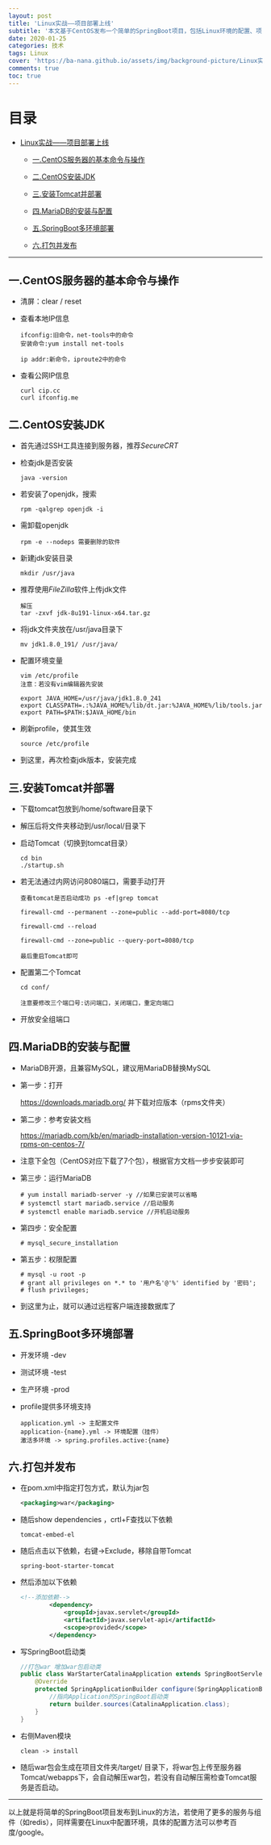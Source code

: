 ```yaml
---
layout: post
title: 'Linux实战——项目部署上线'
subtitle: '本文基于CentOS发布一个简单的SpringBoot项目，包括Linux环境的配置、项目打包的方法。'
date: 2020-01-25
categories: 技术
tags: Linux
cover: 'https://ba-nana.github.io/assets/img/background-picture/Linux实战——项目部署上线.png'
comments: true
toc: true
---
```


# 目录

* [Linux实战——项目部署上线](#linux实战项目部署上线)
  
  * [一.CentOS服务器的基本命令与操作](#一centos服务器的基本命令与操作)
  * [二.CentOS安装JDK](#二centos安装jdk)
  * [三.安装Tomcat并部署](#三安装tomcat并部署)
  * [四.MariaDB的安装与配置](#四mariadb的安装与配置)
  
  * [五.SpringBoot多环境部署](#五springboot多环境部署)
  * [六.打包并发布](#六打包并发布)

------

## 一.CentOS服务器的基本命令与操作

* 清屏：clear / reset

* 查看本地IP信息

  ~~~ 
  ifconfig:旧命令，net-tools中的命令
  安装命令:yum install net-tools
  
  ip addr:新命令，iproute2中的命令
  ~~~
  
* 查看公网IP信息

  ~~~
  curl cip.cc
  curl ifconfig.me
  ~~~

## 二.CentOS安装JDK

* 首先通过SSH工具连接到服务器，推荐*SecureCRT*

* 检查jdk是否安装

  ~~~ 
  java -version
  ~~~

* 若安装了openjdk，搜索

  ~~~ 
  rpm -qalgrep openjdk -i
  ~~~

* 需卸载openjdk

  ~~~ 
  rpm -e --nodeps 需要删除的软件
  ~~~

* 新建jdk安装目录

  ~~~
  mkdir /usr/java
  ~~~

* 推荐使用*FileZilla*软件上传jdk文件

  ~~~ 
  解压
  tar -zxvf jdk-8u191-linux-x64.tar.gz
  ~~~

* 将jdk文件夹放在/usr/java目录下

  ~~~ 
  mv jdk1.8.0_191/ /usr/java/
  ~~~

* 配置环境变量

  ~~~ 
  vim /etc/profile
  注意：若没有vim编辑器先安装
  
  export JAVA_HOME=/usr/java/jdk1.8.0_241
  export CLASSPATH=.:%JAVA_HOME%/lib/dt.jar:%JAVA_HOME%/lib/tools.jar
  export PATH=$PATH:$JAVA_HOME/bin
  ~~~

* 刷新profile，使其生效

  ~~~ 
  source /etc/profile
  ~~~

* 到这里，再次检查jdk版本，安装完成



## 三.安装Tomcat并部署

* 下载tomcat包放到/home/software目录下

* 解压后将文件夹移动到/usr/local/目录下

* 启动Tomcat（切换到tomcat目录）

  ~~~ 
  cd bin
  ./startup.sh
  ~~~

* 若无法通过内网访问8080端口，需要手动打开

  ~~~
  查看tomcat是否启动成功 ps -ef|grep tomcat
  
  firewall-cmd --permanent --zone=public --add-port=8080/tcp
  
  firewall-cmd --reload
  
  firewall-cmd --zone=public --query-port=8080/tcp
  
  最后重启Tomcat即可
  ~~~

* 配置第二个Tomcat

  ~~~ 
  cd conf/
  
  注意要修改三个端口号:访问端口，关闭端口，重定向端口
  ~~~

* 开放安全组端口

## 四.MariaDB的安装与配置

* MariaDB开源，且兼容MySQL，建议用MariaDB替换MySQL

* 第一步：打开

  https://downloads.mariadb.org/ 并下载对应版本（rpms文件夹）

* 第二步：参考安装文档

  https://mariadb.com/kb/en/mariadb-installation-version-10121-via-rpms-on-centos-7/

* 注意下全包（CentOS对应下载了7个包），根据官方文档一步步安装即可

* 第三步：运行MariaDB

  ~~~
  # yum install mariadb-server -y //如果已安装可以省略
  # systemctl start mariadb.service //启动服务
  # systemctl enable mariadb.service //开机启动服务
  ~~~

* 第四步：安全配置

  ~~~
  #	mysql_secure_installation
  ~~~

* 第五步：权限配置

  ~~~
  # mysql -u root -p
  # grant all privileges on *.* to '用户名'@'%' identified by '密码';
  # flush privileges;
  ~~~

* 到这里为止，就可以通过远程客户端连接数据库了

## 五.SpringBoot多环境部署

* 开发环境 -dev
* 测试环境 -test
* 生产环境 -prod

* profile提供多环境支持

  ~~~ 
  application.yml -> 主配置文件
  application-{name}.yml -> 环境配置（挂件）
  激活多环境 -> spring.profiles.active:{name}
  ~~~

## 六.打包并发布

* 在pom.xml中指定打包方式，默认为jar包

  ~~~ xml
  <packaging>war</packaging>
  ~~~

* 随后show dependencies ，crtl+F查找以下依赖

  ~~~ 
  tomcat-embed-el
  ~~~

* 随后点击以下依赖，右键->Exclude，移除自带Tomcat

  ~~~
  spring-boot-starter-tomcat
  ~~~

* 然后添加以下依赖

  ~~~xml
  <!--添加依赖-->
          <dependency>
              <groupId>javax.servlet</groupId>
              <artifactId>javax.servlet-api</artifactId>
              <scope>provided</scope>
          </dependency>
  ~~~

* 写SpringBoot启动类

  ~~~ java
  //打包war 增加war包启动类
  public class WarStarterCatalinaApplication extends SpringBootServletInitializer {
      @Override
      protected SpringApplicationBuilder configure(SpringApplicationBuilder builder) {
          //指向Application的SpringBoot启动类
          return builder.sources(CatalinaApplication.class);
      }
  }
  ~~~

* 右侧Maven模块

  ~~~
  clean -> install
  ~~~

* 随后war包会生成在项目文件夹/target/ 目录下，将war包上传至服务器Tomcat/webapps下，会自动解压war包，若没有自动解压需检查Tomcat服务是否启动。

------

以上就是将简单的SpringBoot项目发布到Linux的方法，若使用了更多的服务与组件（如redis），同样需要在Linux中配置环境，具体的配置方法可以参考百度/google。

